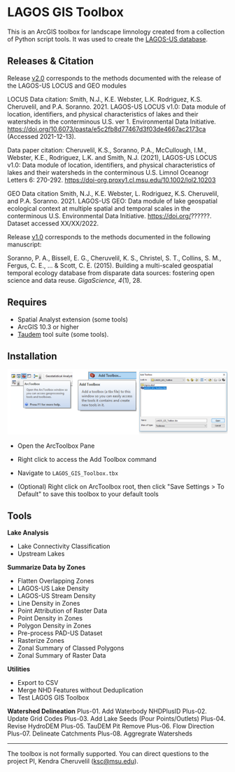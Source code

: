 LAGOS GIS Toolbox
===================

This is an ArcGIS toolbox for landscape limnology created from a collection of Python script tools. It was used to create the [LAGOS-US database](https://lagoslakes.org/).


## Releases & Citation
Release [v2.0](https://github.com/cont-limno/LAGOS_GIS_Toolbox/tree/v2.0) corresponds to the methods documented with the release of the LAGOS-US LOCUS and GEO modules

LOCUS Data citation:
Smith, N.J., K.E. Webster, L.K. Rodriguez, K.S. Cheruvelil, and P.A. Soranno. 2021. LAGOS-US LOCUS v1.0: Data module of location, identifiers, and physical characteristics of lakes and their watersheds in the conterminous U.S. ver 1. Environmental Data Initiative. https://doi.org/10.6073/pasta/e5c2fb8d77467d3f03de4667ac2173ca (Accessed 2021-12-13).

Data paper citation:
Cheruvelil, K.S., Soranno, P.A., McCullough, I.M., Webster, K.E., Rodriguez, L.K. and Smith, N.J. (2021), LAGOS-US LOCUS v1.0: Data module of location, identifiers, and physical characteristics of lakes and their watersheds in the conterminous U.S. Limnol Oceanogr Letters 6: 270-292. https://doi-org.proxy1.cl.msu.edu/10.1002/lol2.10203

GEO Data citation
Smith, N.J., K.E. Webster, L. Rodriguez, K.S. Cheruvelil, and P.A. Soranno. 2021. LAGOS-US GEO: Data module of lake geospatial ecological context at multiple spatial and temporal scales in the conterminous U.S. Environmental Data Initiative. https://doi.org/??????. Dataset accessed XX/XX/2022.

Release [v1.0](https://github.com/cont-limno/LAGOS_GIS_Toolbox/tree/v1.0) corresponds to the methods documented in the following manuscript:

Soranno, P. A., Bissell, E. G., Cheruvelil, K. S., Christel, S. T., Collins, S. M., Fergus, C. E., ... & Scott, C. E. (2015). Building a multi-scaled geospatial temporal ecology database from disparate data sources: fostering open science and data reuse. *GigaScience, 4*(1), 28.

## Requires
* Spatial Analyst extension (some tools)
* ArcGIS 10.3 or higher
* [Taudem](http://hydrology.usu.edu/taudem/taudem5/index.html) tool suite (some tools).
## Installation

![](installation.png)

* Open the ArcToolbox Pane

* Right click to access the Add Toolbox command

* Navigate to `LAGOS_GIS_Toolbox.tbx`

* (Optional) Right click on ArcToolbox root, then click "Save Settings > To Default" to save this toolbox to your default tools

## Tools
**Lake Analysis**
* Lake Connectivity Classification
* Upstream Lakes

**Summarize Data by Zones**
* Flatten Overlapping Zones
* LAGOS-US Lake Density
* LAGOS-US Stream Density
* Line Density in Zones
* Point Attribution of Raster Data
* Point Density in Zones
* Polygon Density in Zones
* Pre-process PAD-US Dataset
* Rasterize Zones
* Zonal Summary of Classed Polygons
* Zonal Summary of Raster Data

**Utilities**
* Export to CSV
* Merge NHD Features without Deduplication
* Test LAGOS GIS Toolbox

**Watershed Delineation**
Plus-01. Add Waterbody NHDPlusID
Plus-02. Update Grid Codes
Plus-03. Add Lake Seeds (Pour Points/Outlets)
Plus-04. Revise HydroDEM
Plus-05. TauDEM Pit Remove
Plus-06. Flow Direction
Plus-07. Delineate Catchments
Plus-08. Aggregrate Watersheds

---

The toolbox is not formally supported. You can direct questions to the project PI, Kendra Cheruvelil (ksc@msu.edu).

